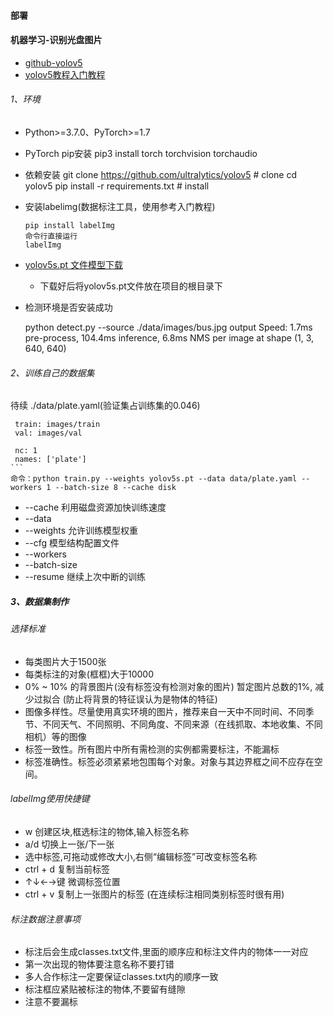 #### 部署

#### 机器学习-识别光盘图片

-   [github-yolov5](https://github.com/ultralytics/yolov5)
-   [yolov5教程入门教程](https://zhuanlan.zhihu.com/p/501798155)

###### 1、环境

-   Python>=3.7.0、PyTorch>=1.7
-   PyTorch pip安装
        pip3 install torch torchvision torchaudio
-   依赖安装
        git clone https://github.com/ultralytics/yolov5  # clone
        cd yolov5
        pip install -r requirements.txt  # install
-   安装labelimg(数据标注工具，使用参考入门教程)

        pip install labelImg
        命令行直接运行
        labelImg

-   [yolov5s.pt 文件模型下载](https://github.com/ultralytics/yolov5/releases)

    -   下载好后将yolov5s.pt文件放在项目的根目录下

-   检测环境是否安装成功


    python detect.py --source ./data/images/bus.jpg
    output
      Speed: 1.7ms pre-process, 104.4ms inference, 6.8ms NMS per image at shape (1, 3, 640, 640)


###### 2、训练自己的数据集


 待续
 ./data/plate.yaml(验证集占训练集的0.046)

     train: images/train
     val: images/val

     nc: 1
     names: ['plate']
    ```
    命令：python train.py --weights yolov5s.pt --data data/plate.yaml --workers 1 --batch-size 8 --cache disk

 - --cache 利用磁盘资源加快训练速度
 - --data
 - --weights 允许训练模型权重
 - --cfg 模型结构配置文件
 - --workers
 - --batch-size
 - --resume 继续上次中断的训练

##### 3、数据集制作

###### 选择标准

 - 每类图片大于1500张
 - 每类标注的对象(框框)大于10000
 - 0% ~ 10% 的背景图片(没有标签没有检测对象的图片) 暂定图片总数的1%, 减少过拟合 (防止将背景的特征误认为是物体的特征)
 - 图像多样性。尽量使用真实环境的图片，推荐来自一天中不同时间、不同季节、不同天气、不同照明、不同角度、不同来源（在线抓取、本地收集、不同相机）等的图像
 - 标签一致性。所有图片中所有需检测的实例都需要标注，不能漏标
 - 标签准确性。标签必须紧紧地包围每个对象。对象与其边界框之间不应存在空间。

###### labelImg使用快捷键
- w 创建区块,框选标注的物体,输入标签名称
- a/d 切换上一张/下一张
- 选中标签,可拖动或修改大小,右侧“编辑标签”可改变标签名称
- ctrl + d 复制当前标签
- ↑↓←→键 微调标签位置
- ctrl + v 复制上一张图片的标签 (在连续标注相同类别标签时很有用)

###### 标注数据注意事项
- 标注后会生成classes.txt文件,里面的顺序应和标注文件内的物体一一对应
- 第一次出现的物体要注意名称不要打错
- 多人合作标注一定要保证classes.txt内的顺序一致
- 标注框应紧贴被标注的物体,不要留有缝隙
- 注意不要漏标
